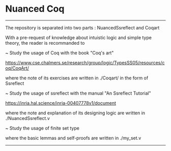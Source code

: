 # Nuanced Coq
-----------------------------------------------------------------------------------------------------------

The repository is separated into two parts : NuancedSsreflect and Coqart

With a pre-request of knowledge about intuistic logic and simple type theory, the reader is recommanded to 

~ Study the usage of Coq with the book "Coq's art"

https://www.cse.chalmers.se/research/group/logic/TypesSS05/resources/coq/CoqArt/

where the note of its exercises are written in ./Coqart/ in the form of Ssreflect

~ Study the usage of ssreflect with the manual "An Ssreflect Tutorial"

https://inria.hal.science/inria-00407778v1/document

where the note and explanation of its designing logic are written in ./NuancedSsreflect.v

~ Study the usage of finite set type

where the basic lemmas and self-proofs are written in ./my_set.v

-----------------------------------------------------------------------------------------------------------
